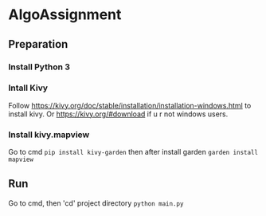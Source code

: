 # AlgoAssignment

## Preparation
### Install Python 3

### Intall Kivy
Follow https://kivy.org/doc/stable/installation/installation-windows.html to install kivy.
Or https://kivy.org/#download if u r not windows users.

### Install kivy.mapview
Go to cmd
```pip install kivy-garden```
then after install garden
```garden install mapview```


## Run
Go to cmd, then 'cd' project directory
```python main.py```

